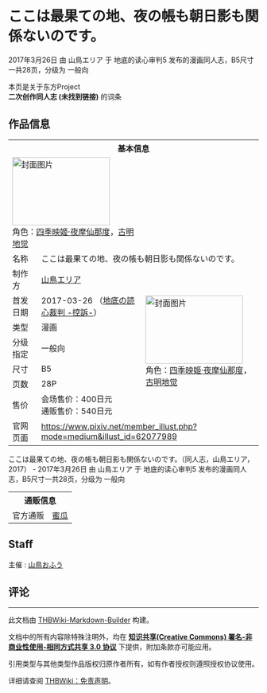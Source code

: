 # ここは最果ての地、夜の帳も朝日影も関係ないのです。

<!-- source html: G:\repos\THBWiki-Markdown-Builder\THBWikiMarkdown\Temp\main\8\85\ns0%3A%E3%81%93%E3%81%93%E3%81%AF%E6%9C%80%E6%9E%9C%E3%81%A6%E3%81%AE%E5%9C%B0%E3%80%81%E5%A4%9C%E3%81%AE%E5%B8%B3%E3%82%82%E6%9C%9D%E6%97%A5%E5%BD%B1%E3%82%82%E9%96%A2%E4%BF%82%E3%81%AA%E3%81%84%E3%81%AE%E3%81%A7%E3%81%99%E3%80%82.html -->

2017年3月26日 由 山鳥エリア 于 地底的读心审判5 发布的漫画同人志，B5尺寸一共28页，分级为 一般向

本页是关于东方Project  
 **二次创作同人志 (未找到链接)** 的词条
## 作品信息

<table><tbody><tr><th colspan="3">基本信息</th></tr><tr><td class="cover-artwork-mobile" colspan="2"><a href="/%E6%96%87%E4%BB%B6:%E3%81%93%E3%81%93%E3%81%AF%E6%9C%80%E6%9E%9C%E3%81%A6%E3%81%AE%E5%9C%B0%E3%80%81%E5%A4%9C%E3%81%AE%E5%B8%B3%E3%82%82%E6%9C%9D%E6%97%A5%E5%BD%B1%E3%82%82%E9%96%A2%E4%BF%82%E3%81%AA%E3%81%84%E3%81%AE%E3%81%A7%E3%81%99%E3%80%82%E5%B0%81%E9%9D%A2.jpg" class="image" title="封面图片"><img alt="封面图片" src="https://upload.thwiki.cc/thumb/d/db/%E3%81%93%E3%81%93%E3%81%AF%E6%9C%80%E6%9E%9C%E3%81%A6%E3%81%AE%E5%9C%B0%E3%80%81%E5%A4%9C%E3%81%AE%E5%B8%B3%E3%82%82%E6%9C%9D%E6%97%A5%E5%BD%B1%E3%82%82%E9%96%A2%E4%BF%82%E3%81%AA%E3%81%84%E3%81%AE%E3%81%A7%E3%81%99%E3%80%82%E5%B0%81%E9%9D%A2.jpg/196px-%E3%81%93%E3%81%93%E3%81%AF%E6%9C%80%E6%9E%9C%E3%81%A6%E3%81%AE%E5%9C%B0%E3%80%81%E5%A4%9C%E3%81%AE%E5%B8%B3%E3%82%82%E6%9C%9D%E6%97%A5%E5%BD%B1%E3%82%82%E9%96%A2%E4%BF%82%E3%81%AA%E3%81%84%E3%81%AE%E3%81%A7%E3%81%99%E3%80%82%E5%B0%81%E9%9D%A2.jpg" decoding="async" loading="lazy" width="196" height="137" srcset="https://upload.thwiki.cc/thumb/d/db/%E3%81%93%E3%81%93%E3%81%AF%E6%9C%80%E6%9E%9C%E3%81%A6%E3%81%AE%E5%9C%B0%E3%80%81%E5%A4%9C%E3%81%AE%E5%B8%B3%E3%82%82%E6%9C%9D%E6%97%A5%E5%BD%B1%E3%82%82%E9%96%A2%E4%BF%82%E3%81%AA%E3%81%84%E3%81%AE%E3%81%A7%E3%81%99%E3%80%82%E5%B0%81%E9%9D%A2.jpg/294px-%E3%81%93%E3%81%93%E3%81%AF%E6%9C%80%E6%9E%9C%E3%81%A6%E3%81%AE%E5%9C%B0%E3%80%81%E5%A4%9C%E3%81%AE%E5%B8%B3%E3%82%82%E6%9C%9D%E6%97%A5%E5%BD%B1%E3%82%82%E9%96%A2%E4%BF%82%E3%81%AA%E3%81%84%E3%81%AE%E3%81%A7%E3%81%99%E3%80%82%E5%B0%81%E9%9D%A2.jpg 1.5x, https://upload.thwiki.cc/thumb/d/db/%E3%81%93%E3%81%93%E3%81%AF%E6%9C%80%E6%9E%9C%E3%81%A6%E3%81%AE%E5%9C%B0%E3%80%81%E5%A4%9C%E3%81%AE%E5%B8%B3%E3%82%82%E6%9C%9D%E6%97%A5%E5%BD%B1%E3%82%82%E9%96%A2%E4%BF%82%E3%81%AA%E3%81%84%E3%81%AE%E3%81%A7%E3%81%99%E3%80%82%E5%B0%81%E9%9D%A2.jpg/392px-%E3%81%93%E3%81%93%E3%81%AF%E6%9C%80%E6%9E%9C%E3%81%A6%E3%81%AE%E5%9C%B0%E3%80%81%E5%A4%9C%E3%81%AE%E5%B8%B3%E3%82%82%E6%9C%9D%E6%97%A5%E5%BD%B1%E3%82%82%E9%96%A2%E4%BF%82%E3%81%AA%E3%81%84%E3%81%AE%E3%81%A7%E3%81%99%E3%80%82%E5%B0%81%E9%9D%A2.jpg 2x" data-file-width="929" data-file-height="650"></a><div class="cover-char">角色：<a href="./四季映姬·夜摩仙那度.md" title="四季映姬·夜摩仙那度">四季映姬·夜摩仙那度</a>，<a href="./古明地觉.md" title="古明地觉">古明地觉</a></div></td>
</tr><tr><td class="label">名称</td><td colspan="2"> ここは最果ての地、夜の帳も朝日影も関係ないのです。 </td></tr><tr><td class="label">制作方</td><td><a href="./山鳥エリア.md" title="山鳥エリア">山鳥エリア</a></td><td class="cover-artwork" rowspan="7" style="min-width:196px;"><a href="/%E6%96%87%E4%BB%B6:%E3%81%93%E3%81%93%E3%81%AF%E6%9C%80%E6%9E%9C%E3%81%A6%E3%81%AE%E5%9C%B0%E3%80%81%E5%A4%9C%E3%81%AE%E5%B8%B3%E3%82%82%E6%9C%9D%E6%97%A5%E5%BD%B1%E3%82%82%E9%96%A2%E4%BF%82%E3%81%AA%E3%81%84%E3%81%AE%E3%81%A7%E3%81%99%E3%80%82%E5%B0%81%E9%9D%A2.jpg" class="image" title="封面图片"><img alt="封面图片" src="https://upload.thwiki.cc/thumb/d/db/%E3%81%93%E3%81%93%E3%81%AF%E6%9C%80%E6%9E%9C%E3%81%A6%E3%81%AE%E5%9C%B0%E3%80%81%E5%A4%9C%E3%81%AE%E5%B8%B3%E3%82%82%E6%9C%9D%E6%97%A5%E5%BD%B1%E3%82%82%E9%96%A2%E4%BF%82%E3%81%AA%E3%81%84%E3%81%AE%E3%81%A7%E3%81%99%E3%80%82%E5%B0%81%E9%9D%A2.jpg/196px-%E3%81%93%E3%81%93%E3%81%AF%E6%9C%80%E6%9E%9C%E3%81%A6%E3%81%AE%E5%9C%B0%E3%80%81%E5%A4%9C%E3%81%AE%E5%B8%B3%E3%82%82%E6%9C%9D%E6%97%A5%E5%BD%B1%E3%82%82%E9%96%A2%E4%BF%82%E3%81%AA%E3%81%84%E3%81%AE%E3%81%A7%E3%81%99%E3%80%82%E5%B0%81%E9%9D%A2.jpg" decoding="async" loading="lazy" width="196" height="137" srcset="https://upload.thwiki.cc/thumb/d/db/%E3%81%93%E3%81%93%E3%81%AF%E6%9C%80%E6%9E%9C%E3%81%A6%E3%81%AE%E5%9C%B0%E3%80%81%E5%A4%9C%E3%81%AE%E5%B8%B3%E3%82%82%E6%9C%9D%E6%97%A5%E5%BD%B1%E3%82%82%E9%96%A2%E4%BF%82%E3%81%AA%E3%81%84%E3%81%AE%E3%81%A7%E3%81%99%E3%80%82%E5%B0%81%E9%9D%A2.jpg/294px-%E3%81%93%E3%81%93%E3%81%AF%E6%9C%80%E6%9E%9C%E3%81%A6%E3%81%AE%E5%9C%B0%E3%80%81%E5%A4%9C%E3%81%AE%E5%B8%B3%E3%82%82%E6%9C%9D%E6%97%A5%E5%BD%B1%E3%82%82%E9%96%A2%E4%BF%82%E3%81%AA%E3%81%84%E3%81%AE%E3%81%A7%E3%81%99%E3%80%82%E5%B0%81%E9%9D%A2.jpg 1.5x, https://upload.thwiki.cc/thumb/d/db/%E3%81%93%E3%81%93%E3%81%AF%E6%9C%80%E6%9E%9C%E3%81%A6%E3%81%AE%E5%9C%B0%E3%80%81%E5%A4%9C%E3%81%AE%E5%B8%B3%E3%82%82%E6%9C%9D%E6%97%A5%E5%BD%B1%E3%82%82%E9%96%A2%E4%BF%82%E3%81%AA%E3%81%84%E3%81%AE%E3%81%A7%E3%81%99%E3%80%82%E5%B0%81%E9%9D%A2.jpg/392px-%E3%81%93%E3%81%93%E3%81%AF%E6%9C%80%E6%9E%9C%E3%81%A6%E3%81%AE%E5%9C%B0%E3%80%81%E5%A4%9C%E3%81%AE%E5%B8%B3%E3%82%82%E6%9C%9D%E6%97%A5%E5%BD%B1%E3%82%82%E9%96%A2%E4%BF%82%E3%81%AA%E3%81%84%E3%81%AE%E3%81%A7%E3%81%99%E3%80%82%E5%B0%81%E9%9D%A2.jpg 2x" data-file-width="929" data-file-height="650"></a><div class="cover-char">角色：<a href="./四季映姬·夜摩仙那度.md" title="四季映姬·夜摩仙那度">四季映姬·夜摩仙那度</a>，<a href="./古明地觉.md" title="古明地觉">古明地觉</a></div></td>
</tr><tr><td class="label">首发日期</td><td>2017-03-26&#160;（<a href="/展会作品列表?e=%E5%9C%B0%E5%BA%95%E7%9A%84%E8%AF%BB%E5%BF%83%E5%AE%A1%E5%88%A4%235">地底の読心裁判 -控訴-</a>）</td></tr><tr><td class="label">类型</td><td>漫画</td></tr><tr><td class="label">分级指定</td><td>一般向</td></tr><tr><td class="label">尺寸</td><td>B5</td></tr><tr><td class="label">页数</td><td>28P</td></tr><tr><td class="label">售价</td><td>会场售价：400日元<br>通贩售价：540日元</td></tr>
<tr><td class="label">官网页面</td><td colspan="2"><a rel="nofollow" class="external free" href="https://www.pixiv.net/member_illust.php?mode=medium&amp;illust_id=62077989">https://www.pixiv.net/member_illust.php?mode=medium&amp;illust_id=62077989</a></td></tr></tbody></table>

ここは最果ての地、夜の帳も朝日影も関係ないのです。（同人志，山鳥エリア，2017） - 2017年3月26日 由 山鳥エリア 于 地底的读心审判5 发布的漫画同人志，B5尺寸一共28页，分级为 一般向

<table><tbody><tr><th colspan="3">通贩信息</th></tr><tr><td class="label">官方通贩</td><td colspan="2"><a rel="nofollow" class="external text" href="https://www.melonbooks.co.jp/detail/detail.php?product_id=212866">蜜瓜</a></td></tr></tbody></table>


## Staff
主催
: [山鳥おふう](./山鳥おふう.md)

## 评论




---

此文档由 [THBWiki-Markdown-Builder](https://github.com/Delsin-Yu/THBWiki-Markdown-Builder) 构建。

文档中的所有内容除特殊注明外，均在 [**知识共享(Creative Commons) 署名-非商业性使用-相同方式共享 3.0 协议**](https://creativecommons.org/licenses/by-sa/3.0/deed.zh-hans) 下提供，附加条款亦可能应用。

引用类型与其他类型作品版权归原作者所有，如有作者授权则遵照授权协议使用。

详细请查阅 [THBWiki：免责声明](https://thbwiki.cc/THBWiki:%E5%85%8D%E8%B4%A3%E5%A3%B0%E6%98%8E)。

